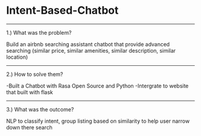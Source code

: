 # Intent-Based-Chatbot

-----------------------------------------------------------------------------------------------------------------------------------------------------------
1.) What was the problem?

Build an airbnb searching assistant chatbot that provide advanced searching (similar price, similar amenities, similar description, similar location)

-----------------------------------------------------------------------------------------------------------------------------------------------------------
2.) How to solve them?

-Built a Chatbot with Rasa Open Source and Python
-Intergrate to website that built with flask

-----------------------------------------------------------------------------------------------------------------------------------------------------------
3.) What was the outcome?

NLP to classify intent, group listing based on similarity to help user narrow down there search
